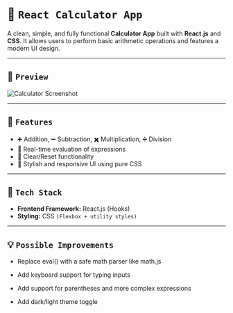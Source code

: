 # 🧮 `React Calculator App`

A clean, simple, and fully functional **Calculator App** built with **React.js** and **CSS**. It allows users to perform basic arithmetic operations and features a modern UI design.

---

## 📸 `Preview`

![Calculator Screenshot](./screenshot.png) <!-- Add a screenshot if available -->

---

## 🧠 `Features`

- ➕ Addition, ➖ Subtraction, ✖️ Multiplication, ➗ Division
- 🟰 Real-time evaluation of expressions
- 🧼 Clear/Reset functionality
- 🎨 Stylish and responsive UI using pure CSS

---

## 🔧 `Tech Stack`

- **Frontend Framework:** React.js (Hooks)
- **Styling:** CSS `(Flexbox + utility styles)`

---

## 💡 `Possible Improvements`

- Replace eval() with a safe math parser like math.js

- Add keyboard support for typing inputs

- Add support for parentheses and more complex expressions

- Add dark/light theme toggle

